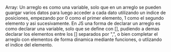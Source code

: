 Array: Un arreglo es como una variable, solo que en un arreglo se pueden guargar varios datos para luego acceder a cada dato utilizando un indice de posiciones, empezando por 0 como el primer elemento, 1 como el segundo elemento y asi sucesivamente. En JS una forma de declarar un arreglo es como declarar una variable, solo que se define con [], pudiendo a demas declarar los elementos entre los [] separados por ",", o bien completar el arreglo con elementos de forma dinamica mediante funciones, o utlizando el indice del elemento.